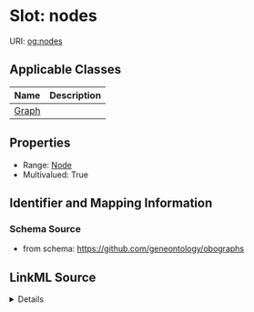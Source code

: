 # Slot: nodes

URI: [og:nodes](https://github.com/geneontology/obographs/nodes)



<!-- no inheritance hierarchy -->




## Applicable Classes

| Name | Description |
| --- | --- |
[Graph](Graph.md) | 






## Properties

* Range: [Node](Node.md)
* Multivalued: True








## Identifier and Mapping Information







### Schema Source


* from schema: https://github.com/geneontology/obographs




## LinkML Source

<details>
```yaml
name: nodes
from_schema: https://github.com/geneontology/obographs
rank: 1000
multivalued: true
alias: nodes
domain_of:
- Graph
range: Node
inlined: true
inlined_as_list: true

```
</details>